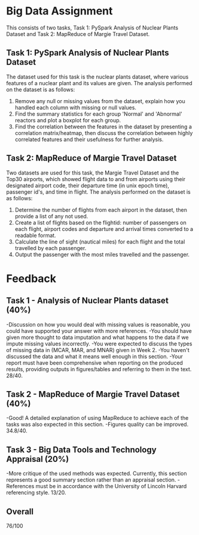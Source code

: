 # Big Data Assignment
This consists of two tasks, Task 1: PySpark Analysis of Nuclear Plants Dataset and Task 2: MapReduce of Margie Travel Dataset.

## Task 1: PySpark Analysis of Nuclear Plants Dataset
The dataset used for this task is the nuclear plants dataset, where various features of a nuclear plant and its values are given. The analysis performed on the dataset is as follows:
1. Remove any null or missing values from the dataset, explain how you handled each column with missing or null values.
2. Find the summary statistics for each group 'Normal' and 'Abnormal' reactors and plot a boxplot for each group.
3. Find the correlation between the features in the dataset by presenting a correlation matrix/heatmap, then discuss the correlation between highly correlated features and their usefulness for further analysis.

## Task 2: MapReduce of Margie Travel Dataset
Two datasets are used for this task, the Margie Travel Dataset and the Top30 airports, which showed flight data to and from airports using their designated airport code, their departure time (in unix epoch time), passenger id's, and time in flight. The analysis performed on the dataset is as follows:
1. Determine the number of flights from each airport in the dataset, then provide a list of any not used.
2. Create a list of flights based on the flightid: number of passengers on each flight, airport codes and departure and arrival times converted to a readable format.
3. Calculate the line of sight (nautical miles) for each flight and the total travelled by each passenger.
4. Output the passenger with the most miles travelled and the passenger.


# Feedback
## Task 1 - Analysis of Nuclear Plants dataset (40%) 
-Discussion on how you would deal with missing values is reasonable, you could have supported your answer with more references. -You should have given more thought to data imputation and what happens to the data if we impute missing values incorrectly. -You were expected to discuss the types of missing data in (MCAR, MAR, and MNAR) given in Week 2. -You haven't discussed the data and what it means well enough in this section. -Your report must have been comprehensive when reporting on the produced results, providing outputs in figures/tables and referring to them in the text. 28/40.

## Task 2 - MapReduce of Margie Travel Dataset (40%)
-Good! A detailed explanation of using MapReduce to achieve each of the tasks was also expected in this section. -Figures quality can be improved. 34.8/40.

## Task 3 - Big Data Tools and Technology Appraisal (20%) 
-More critique of the used methods was expected. Currently, this section represents a good summary section rather than an appraisal section. -References must be in accordance with the University of Lincoln Harvard referencing style. 13/20.

## Overall

76/100







